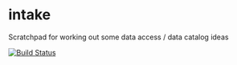 # intake
Scratchpad for working out some data access / data catalog ideas

[![Build Status](https://api.travis-ci.org/ContinuumIO/intake.svg?branch=master)](https://travis-ci.com/ContinuumIO/intake)
